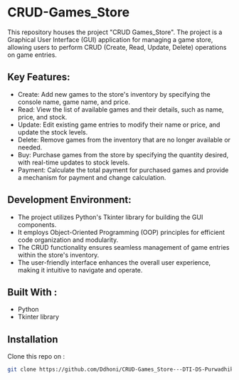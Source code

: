 # CRUD-Games_Store

This repository houses the project "CRUD Games_Store". The project is a Graphical User Interface (GUI) application for managing a game store, allowing users to perform CRUD (Create, Read, Update, Delete) operations on game entries.

## Key Features:

- Create: Add new games to the store's inventory by specifying the console name, game name, and price.
- Read: View the list of available games and their details, such as name, price, and stock.
- Update: Edit existing game entries to modify their name or price, and update the stock levels.
- Delete: Remove games from the inventory that are no longer available or needed.
- Buy: Purchase games from the store by specifying the quantity desired, with real-time updates to stock levels.
- Payment: Calculate the total payment for purchased games and provide a mechanism for payment and change calculation.

## Development Environment:

- The project utilizes Python's Tkinter library for building the GUI components.
- It employs Object-Oriented Programming (OOP) principles for efficient code organization and modularity.
- The CRUD functionality ensures seamless management of game entries within the store's inventory.
- The user-friendly interface enhances the overall user experience, making it intuitive to navigate and operate.

## Built With :
- Python
- Tkinter library 

## Installation
Clone this repo on :
```bash
git clone https://github.com/Ddhoni/CRUD-Games_Store---DTI-DS-Purwadhika.git
